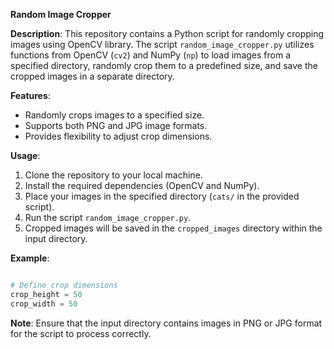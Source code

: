 **Random Image Cropper**

**Description**:
This repository contains a Python script for randomly cropping images using OpenCV library. The script `random_image_cropper.py` utilizes functions from OpenCV (`cv2`) and NumPy (`np`) to load images from a specified directory, randomly crop them to a predefined size, and save the cropped images in a separate directory.

**Features**:
- Randomly crops images to a specified size.
- Supports both PNG and JPG image formats.
- Provides flexibility to adjust crop dimensions.

**Usage**:
1. Clone the repository to your local machine.
2. Install the required dependencies (OpenCV and NumPy).
3. Place your images in the specified directory (`cats/` in the provided script).
4. Run the script `random_image_cropper.py`.
5. Cropped images will be saved in the `cropped_images` directory within the input directory.

**Example**:
```python

# Define crop dimensions
crop_height = 50
crop_width = 50

```

**Note**: Ensure that the input directory contains images in PNG or JPG format for the script to process correctly.
